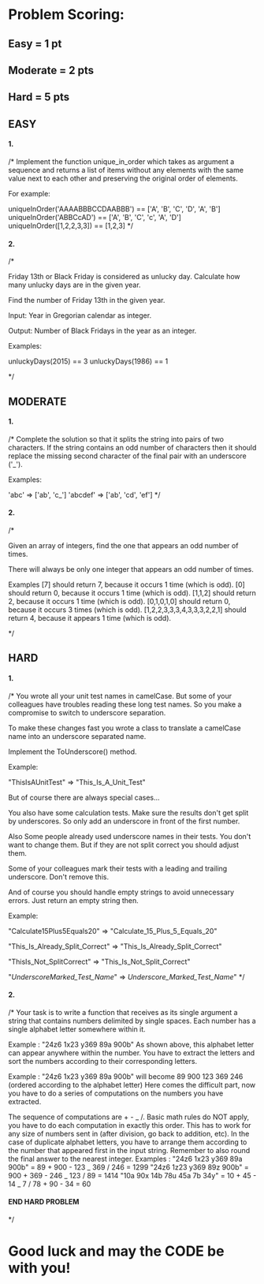 # Problem Scoring:

## Easy = 1 pt
## Moderate = 2 pts
## Hard = 5 pts

## EASY

#### 1.

/\*
Implement the function unique_in_order which takes as argument a sequence and returns a list of items without any elements with the same value next to each other and preserving the original order of elements.

For example:

uniqueInOrder('AAAABBBCCDAABBB') == ['A', 'B', 'C', 'D', 'A', 'B']
uniqueInOrder('ABBCcAD') == ['A', 'B', 'C', 'c', 'A', 'D']
uniqueInOrder([1,2,2,3,3]) == [1,2,3]
\*/

#### 2.

/\*

Friday 13th or Black Friday is considered as unlucky day. Calculate how many unlucky days are in the given year.

Find the number of Friday 13th in the given year.

Input: Year in Gregorian calendar as integer.

Output: Number of Black Fridays in the year as an integer.

Examples:

unluckyDays(2015) == 3
unluckyDays(1986) == 1

\*/

## MODERATE

#### 1.

/\*
Complete the solution so that it splits the string into pairs of two characters. If the string contains an odd number of characters then it should replace the missing second character of the final pair with an underscore ('\_').

Examples:

'abc' => ['ab', 'c_']
'abcdef' => ['ab', 'cd', 'ef']
\*/

#### 2.

/\*

Given an array of integers, find the one that appears an odd number of times.

There will always be only one integer that appears an odd number of times.

Examples
[7] should return 7, because it occurs 1 time (which is odd).
[0] should return 0, because it occurs 1 time (which is odd).
[1,1,2] should return 2, because it occurs 1 time (which is odd).
[0,1,0,1,0] should return 0, because it occurs 3 times (which is odd).
[1,2,2,3,3,3,4,3,3,3,2,2,1] should return 4, because it appears 1 time (which is odd).

\*/

## HARD

#### 1.

/\*
You wrote all your unit test names in camelCase. But some of your colleagues have troubles reading these long test names. So you make a compromise to switch to underscore separation.

To make these changes fast you wrote a class to translate a camelCase name into an underscore separated name.

Implement the ToUnderscore() method.

Example:

"ThisIsAUnitTest" => "This_Is_A_Unit_Test"

But of course there are always special cases...

You also have some calculation tests. Make sure the results don't get split by underscores. So only add an underscore in front of the first number.

Also Some people already used underscore names in their tests. You don't want to change them. But if they are not split correct you should adjust them.

Some of your colleagues mark their tests with a leading and trailing underscore. Don't remove this.

And of course you should handle empty strings to avoid unnecessary errors. Just return an empty string then.

Example:

"Calculate15Plus5Equals20" => "Calculate_15_Plus_5_Equals_20"

"This_Is_Already_Split_Correct" => "This_Is_Already_Split_Correct"

"ThisIs_Not_SplitCorrect" => "This_Is_Not_Split_Correct"

"_UnderscoreMarked_Test_Name_" => _Underscore_Marked_Test_Name_"
\*/


#### 2.
/\*
Your task is to write a function that receives as its single argument a string that contains numbers delimited by single spaces. Each number has a single alphabet letter somewhere within it.

Example : "24z6 1x23 y369 89a 900b"
As shown above, this alphabet letter can appear anywhere within the number. You have to extract the letters and sort the numbers according to their corresponding letters.

Example : "24z6 1x23 y369 89a 900b" will become 89 900 123 369 246 (ordered according to the alphabet letter)
Here comes the difficult part, now you have to do a series of computations on the numbers you have extracted.

The sequence of computations are + - _ /. Basic math rules do NOT apply, you have to do each computation in exactly this order.
This has to work for any size of numbers sent in (after division, go back to addition, etc).
In the case of duplicate alphabet letters, you have to arrange them according to the number that appeared first in the input string.
Remember to also round the final answer to the nearest integer.
Examples :
"24z6 1x23 y369 89a 900b" = 89 + 900 - 123 _ 369 / 246 = 1299
"24z6 1z23 y369 89z 900b" = 900 + 369 - 246 _ 123 / 89 = 1414
"10a 90x 14b 78u 45a 7b 34y" = 10 + 45 - 14 _ 7 / 78 + 90 - 34 = 60

####  END HARD PROBLEM

\*/

# Good luck and may the CODE be with you!
